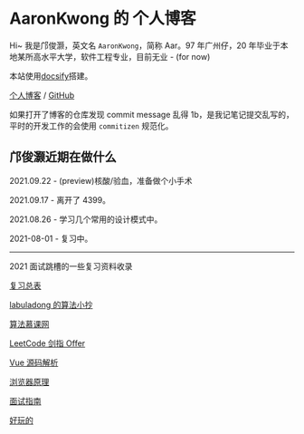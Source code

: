 # AaronKwong 的 个人博客

Hi~ 我是邝俊灏，英文名 `AaronKwong`，简称 Aar。97 年广州仔，20 年毕业于本地某所高水平大学，软件工程专业，目前无业 - (for now)

本站使用[docsify](https://github.com/docsifyjs/docsify)搭建。

[个人博客](aaronkwong.cn) / [GitHub](https://github.com/AaronKwong929)

如果打开了博客的仓库发现 commit message 乱得 1b，是我记笔记提交乱写的，平时的开发工作的会使用 `commitizen` 规范化。

## 邝俊灏近期在做什么

2021.09.22 - (preview)核酸/验血，准备做个小手术

2021.09.17 - 离开了 4399。

2021.08.26 - 学习几个常用的设计模式中。

2021-08-01 - 复习中。

---

2021 面试跳槽的一些复习资料收录

[复习总表](https://bytedance.feishu.cn/base/app8Ok6k9qafpMkgyRbfgxeEnet?table=tblEnSV2PNAajtWE&view=vewJHSwJVd)

[labuladong 的算法小抄](https://labuladong.gitbook.io/algo/)

[算法慕课网](https://www.algomooc.com/)

[LeetCode 剑指 Offer](https://leetcode-cn.com/problem-list/xb9nqhhg/)

[Vue 源码解析](https://book.penblog.cn/)

[浏览器原理](https://blog.poetries.top/browser-working-principle/guide/part1/lesson01.html)

[面试指南](https://blog.poetries.top/FE-Interview-Questions/docs/base.html)

[好玩的](https://jsisweird.com/)
